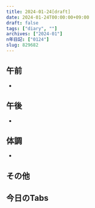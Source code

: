 ```yaml
---
title: 2024-01-24[draft]
date: 2024-01-24T00:00:00+09:00
draft: false
tags: ["diary", ""]
archives: ["2024-01"]
n年日記: ["0124"]
slug: 829682
---
```

## 午前
- 
## 午後
- 
## 体調
- 
## その他
## 今日のTabs